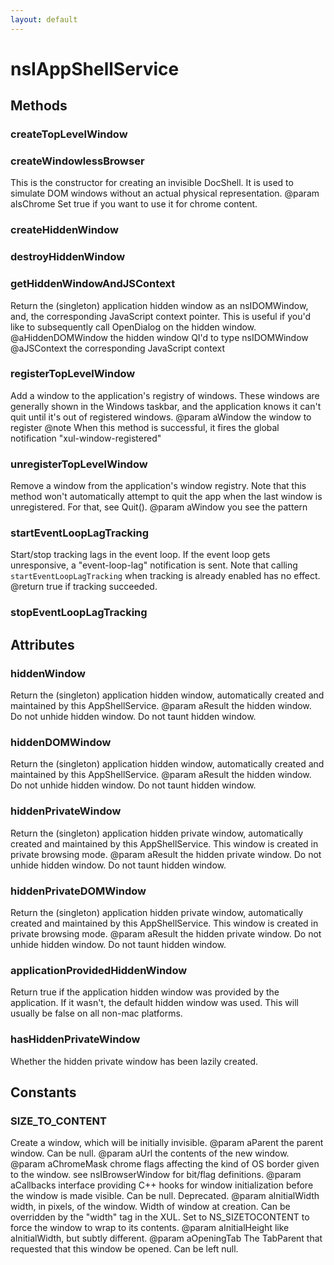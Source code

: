 ```yaml
---
layout: default
---
```


# nsIAppShellService #

## Methods ##

### createTopLevelWindow ###

### createWindowlessBrowser ###

This is the constructor for creating an invisible DocShell.
It is used to simulate DOM windows without an actual physical
representation.
@param aIsChrome Set true if you want to use it for chrome content.


### createHiddenWindow ###

### destroyHiddenWindow ###

### getHiddenWindowAndJSContext ###

Return the (singleton) application hidden window as an nsIDOMWindow,
and, the corresponding JavaScript context pointer.  This is useful
if you'd like to subsequently call OpenDialog on the hidden window.
@aHiddenDOMWindow the hidden window QI'd to type nsIDOMWindow
@aJSContext       the corresponding JavaScript context


### registerTopLevelWindow ###

Add a window to the application's registry of windows.  These windows
are generally shown in the Windows taskbar, and the application
knows it can't quit until it's out of registered windows.
@param aWindow the window to register
@note When this method is successful, it fires the global notification
      "xul-window-registered"


### unregisterTopLevelWindow ###

Remove a window from the application's window registry. Note that
this method won't automatically attempt to quit the app when
the last window is unregistered. For that, see Quit().
@param aWindow you see the pattern


### startEventLoopLagTracking ###

Start/stop tracking lags in the event loop.
If the event loop gets unresponsive, a "event-loop-lag" notification
is sent. Note that calling `startEventLoopLagTracking` when tracking
is already enabled has no effect.
@return true if tracking succeeded.


### stopEventLoopLagTracking ###

## Attributes ##

### hiddenWindow ###

Return the (singleton) application hidden window, automatically created
and maintained by this AppShellService.
@param aResult the hidden window.  Do not unhide hidden window.
               Do not taunt hidden window.


### hiddenDOMWindow ###

Return the (singleton) application hidden window, automatically created
and maintained by this AppShellService.
@param aResult the hidden window.  Do not unhide hidden window.
               Do not taunt hidden window.


### hiddenPrivateWindow ###

Return the (singleton) application hidden private window, automatically
created and maintained by this AppShellService.  This window is created
in private browsing mode.
@param aResult the hidden private window.  Do not unhide hidden window.
               Do not taunt hidden window.


### hiddenPrivateDOMWindow ###

Return the (singleton) application hidden private window, automatically
created and maintained by this AppShellService.  This window is created
in private browsing mode.
@param aResult the hidden private window.  Do not unhide hidden window.
               Do not taunt hidden window.


### applicationProvidedHiddenWindow ###

Return true if the application hidden window was provided by the
application. If it wasn't, the default hidden window was used. This will
usually be false on all non-mac platforms.


### hasHiddenPrivateWindow ###

Whether the hidden private window has been lazily created.


## Constants ##

### SIZE_TO_CONTENT ###

Create a window, which will be initially invisible.
@param aParent the parent window.  Can be null.
@param aUrl the contents of the new window.
@param aChromeMask chrome flags affecting the kind of OS border
                   given to the window. see nsIBrowserWindow for
                   bit/flag definitions.
@param aCallbacks interface providing C++ hooks for window initialization
                  before the window is made visible.  Can be null.
                  Deprecated.
@param aInitialWidth width, in pixels, of the window.  Width of window
                     at creation.  Can be overridden by the "width"
                     tag in the XUL.  Set to NS_SIZETOCONTENT to force
                     the window to wrap to its contents.
@param aInitialHeight like aInitialWidth, but subtly different.
@param aOpeningTab The TabParent that requested that this window be opened.
                   Can be left null.

